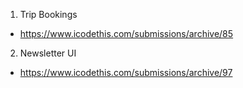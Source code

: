 <!-- # newPractice
Building projects using HTML &amp; CSS -->

1. Trip Bookings

- https://www.icodethis.com/submissions/archive/85

2. Newsletter UI

- https://www.icodethis.com/submissions/archive/97
